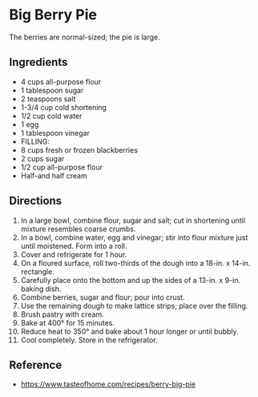 # Big Berry Pie
The berries are normal-sized; the pie is large.

## Ingredients
* 4 cups all-purpose flour
* 1 tablespoon sugar
* 2 teaspoons salt
* 1-3/4 cup cold shortening
* 1/2 cup cold water
* 1 egg
* 1 tablespoon vinegar
* FILLING:
* 8 cups fresh or frozen blackberries
* 2 cups sugar
* 1/2 cup all-purpose flour
* Half-and half cream

## Directions
1. In a large bowl, combine flour, sugar and salt; cut in shortening until mixture resembles coarse crumbs. 
2. In a bowl, combine water, egg and vinegar; stir into flour mixture just until moistened. Form into a roll. 
3. Cover and refrigerate for 1 hour. 
4. On a floured surface, roll two-thirds of the dough into a 18-in. x 14-in. rectangle. 
5. Carefully place onto the bottom and up the sides of a 13-in. x 9-in. baking dish. 
6. Combine berries, sugar and flour; pour into crust. 
7. Use the remaining dough to make lattice strips; place over the filling. 
8. Brush pastry with cream. 
9. Bake at 400° for 15 minutes. 
10. Reduce heat to 350° and bake about 1 hour longer or until bubbly. 
11. Cool completely. Store in the refrigerator.

## Reference
* <https://www.tasteofhome.com/recipes/berry-big-pie>
